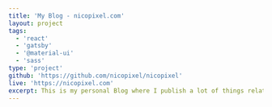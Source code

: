 ```yaml
---
title: 'My Blog - nicopixel.com'
layout: project
tags:
  - 'react'
  - 'gatsby'
  - '@material-ui'
  - 'sass'
type: 'project'
github: 'https://github.com/nicopixel/nicopixel'
live: 'https://nicopixel.com'
excerpt: This is my personal Blog where I publish a lot of things related with Software Development World. Enjoy!
---
```

